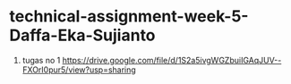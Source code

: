 # technical-assignment-week-5-Daffa-Eka-Sujianto
1. tugas no 1 https://drive.google.com/file/d/1S2a5ivgWGZbuiIGAqJUV--FXOrI0pur5/view?usp=sharing
